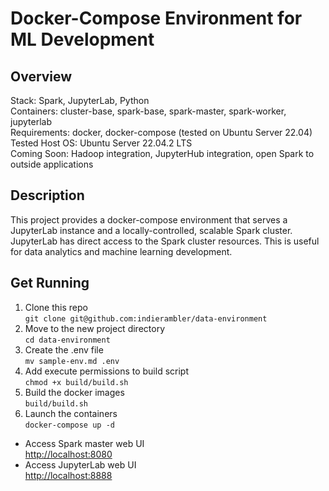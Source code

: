 # Docker-Compose Environment for ML Development
## Overview
Stack: Spark, JupyterLab, Python  
Containers: cluster-base, spark-base, spark-master, spark-worker, jupyterlab  
Requirements: docker, docker-compose (tested on Ubuntu Server 22.04)  
Tested Host OS: Ubuntu Server 22.04.2 LTS  
Coming Soon: Hadoop integration, JupyterHub integration, open Spark to outside applications  

## Description
This project provides a docker-compose environment that serves a JupyterLab 
instance and a locally-controlled, scalable Spark cluster. JupyterLab has
direct access to the Spark cluster resources. This is useful for data analytics 
and machine learning development.

## Get Running
1. Clone this repo  
```git clone git@github.com:indierambler/data-environment```
2. Move to the new project directory  
```cd data-environment```
3. Create the .env file  
```mv sample-env.md .env```
4. Add execute permissions to build script  
```chmod +x build/build.sh```
5. Build the docker images  
```build/build.sh```
6. Launch the containers  
```docker-compose up -d```

- Access Spark master web UI  
[http://localhost:8080](http://localhost:8080)
- Access JupyterLab  web UI  
[http://localhost:8888](http://localhost:8888)
